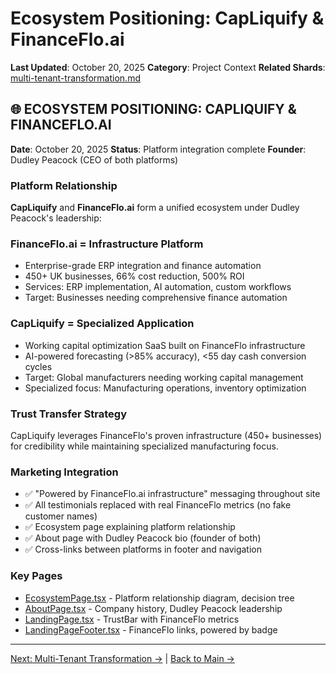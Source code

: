 # Ecosystem Positioning: CapLiquify & FinanceFlo.ai

**Last Updated**: October 20, 2025
**Category**: Project Context
**Related Shards**: [multi-tenant-transformation.md](./multi-tenant-transformation.md)

## 🌐 **ECOSYSTEM POSITIONING: CAPLIQUIFY & FINANCEFLO.AI**

**Date**: October 20, 2025
**Status**: Platform integration complete
**Founder**: Dudley Peacock (CEO of both platforms)

### Platform Relationship

**CapLiquify** and **FinanceFlo.ai** form a unified ecosystem under Dudley Peacock's leadership:

### FinanceFlo.ai = Infrastructure Platform

- Enterprise-grade ERP integration and finance automation
- 450+ UK businesses, 66% cost reduction, 500% ROI
- Services: ERP implementation, AI automation, custom workflows
- Target: Businesses needing comprehensive finance automation

### CapLiquify = Specialized Application

- Working capital optimization SaaS built on FinanceFlo infrastructure
- AI-powered forecasting (>85% accuracy), <55 day cash conversion cycles
- Target: Global manufacturers needing working capital management
- Specialized focus: Manufacturing operations, inventory optimization

### Trust Transfer Strategy

CapLiquify leverages FinanceFlo's proven infrastructure (450+ businesses) for credibility while maintaining specialized manufacturing focus.

### Marketing Integration

- ✅ "Powered by FinanceFlo.ai infrastructure" messaging throughout site
- ✅ All testimonials replaced with real FinanceFlo metrics (no fake customer names)
- ✅ Ecosystem page explaining platform relationship
- ✅ About page with Dudley Peacock bio (founder of both)
- ✅ Cross-links between platforms in footer and navigation

### Key Pages

- [EcosystemPage.tsx](../../src/pages/marketing/EcosystemPage.tsx) - Platform relationship diagram, decision tree
- [AboutPage.tsx](../../src/pages/marketing/AboutPage.tsx) - Company history, Dudley Peacock leadership
- [LandingPage.tsx](../../src/pages/marketing/LandingPage.tsx) - TrustBar with FinanceFlo metrics
- [LandingPageFooter.tsx](../../src/pages/marketing/LandingPageFooter.tsx) - FinanceFlo links, powered by badge

---

[Next: Multi-Tenant Transformation →](./multi-tenant-transformation.md) | [Back to Main →](../../CLAUDE.md)
